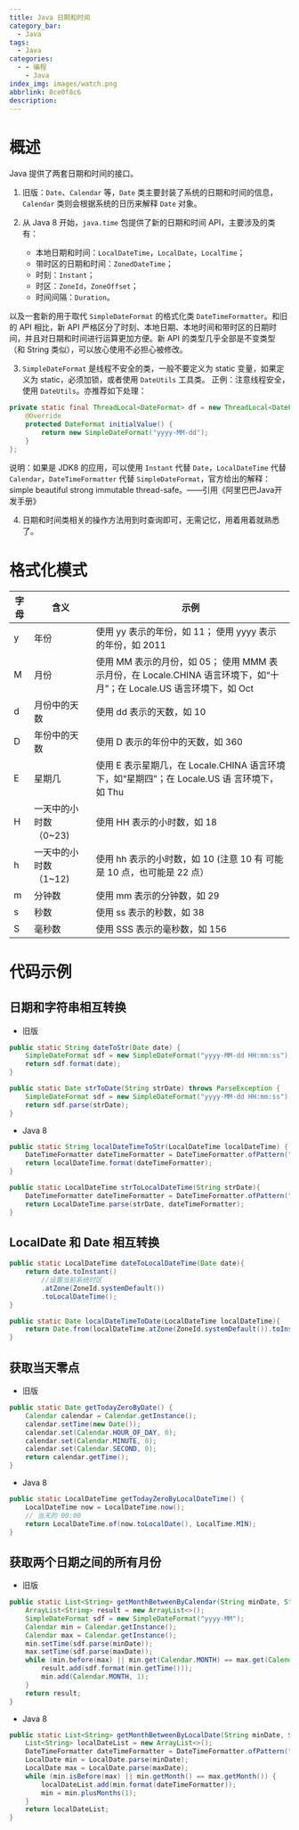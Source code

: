 ```yaml
---
title: Java 日期和时间
category_bar:
  - Java
tags:
  - Java
categories:
  - - 编程
    - Java
index_img: images/watch.png
abbrlink: 8ce0f8c6
description:
---
```

# 概述

Java 提供了两套日期和时间的接口。

1. 旧版：`Date`、`Calendar` 等，`Date` 类主要封装了系统的日期和时间的信息，`Calendar` 类则会根据系统的日历来解释 `Date` 对象。

2. 从 Java 8 开始，`java.time` 包提供了新的日期和时间 API，主要涉及的类有：

    - 本地日期和时间：`LocalDateTime`，`LocalDate`，`LocalTime`；
    - 带时区的日期和时间：`ZonedDateTime`；
    - 时刻：`Instant`；
    - 时区：`ZoneId`，`ZoneOffset`；
    - 时间间隔：`Duration`。


以及一套新的用于取代 `SimpleDateFormat` 的格式化类 `DateTimeFormatter`。和旧的 API 相比，新 API 严格区分了时刻、本地日期、本地时间和带时区的日期时间，并且对日期和时间进行运算更加方便。新 API 的类型几乎全部是不变类型（和 String 类似），可以放心使用不必担心被修改。

3. `SimpleDateFormat` 是线程不安全的类，一般不要定义为 static 变量，如果定义为 static，必须加锁，或者使用 `DateUtils` 工具类。 正例：注意线程安全，使用 `DateUtils`。亦推荐如下处理：
```java
private static final ThreadLocal<DateFormat> df = new ThreadLocal<DateFormat>() {
    @Override
    protected DateFormat initialValue() {
    	return new SimpleDateFormat("yyyy-MM-dd");
    }
};
```
说明：如果是 JDK8 的应用，可以使用 `Instant` 代替 `Date`，`LocalDateTime` 代替 `Calendar`，`DateTimeFormatter` 代替  `SimpleDateFormat`，官方给出的解释：simple beautiful strong immutable thread-safe。——引用《阿里巴巴Java开发手册》

4. 日期和时间类相关的操作方法用到时查询即可，无需记忆，用着用着就熟悉了。

# 格式化模式


| 字母 | 含义                  | 示例                                                         |
| ---- | --------------------- | ------------------------------------------------------------ |
| y    | 年份                  | 使用 yy 表示的年份，如 11； 使用 yyyy 表示的年份，如 2011    |
| M    | 月份                  | 使用 MM 表示的月份，如 05； 使用 MMM 表示月份，在 Locale.CHINA 语言环境下，如“十月”；在 Locale.US 语言环境下，如 Oct |
| d    | 月份中的天数          | 使用 dd 表示的天数，如 10                                    |
| D    | 年份中的天数          | 使用 D 表示的年份中的天数，如 360                            |
| E    | 星期几                | 使用 E 表示星期几，在 Locale.CHINA 语言环境下，如“星期四”；在 Locale.US 语 言环境下，如 Thu |
| H    | 一天中的小时数（0~23) | 使用 HH 表示的小时数，如 18                                  |
| h    | 一天中的小时数（1~12) | 使用 hh 表示的小时数，如 10 (注意 10 有 可能是 10 点，也可能是 22 点） |
| m    | 分钟数                | 使用 mm 表示的分钟数，如 29                                  |
| s    | 秒数                  | 使用 ss 表示的秒数，如 38                                    |
| S    | 毫秒数                | 使用 SSS 表示的毫秒数，如 156                                |

# 代码示例

## 日期和字符串相互转换

- 旧版

```java
public static String dateToStr(Date date) {
    SimpleDateFormat sdf = new SimpleDateFormat("yyyy-MM-dd HH:mm:ss");
    return sdf.format(date);
}
```
```java
public static Date strToDate(String strDate) throws ParseException {
    SimpleDateFormat sdf = new SimpleDateFormat("yyyy-MM-dd HH:mm:ss");
    return sdf.parse(strDate);
}
```

- Java 8

```java
public static String localDateTimeToStr(LocalDateTime localDateTime) {
    DateTimeFormatter dateTimeFormatter = DateTimeFormatter.ofPattern("yyyy-MM-dd HH:mm:ss");
    return localDateTime.format(dateTimeFormatter);
}
```
```java
public static LocalDateTime strToLocalDateTime(String strDate){
    DateTimeFormatter dateTimeFormatter = DateTimeFormatter.ofPattern("yyyy-MM-dd HH:mm:ss");
    return LocalDateTime.parse(strDate, dateTimeFormatter);
}
```


## LocalDate 和 Date 相互转换

```java
public static LocalDateTime dateToLocalDateTime(Date date){
    return date.toInstant()
        //设置当前系统时区
        .atZone(ZoneId.systemDefault())
        .toLocalDateTime();
}

public static Date localDateTimeToDate(LocalDateTime localDateTime){
    return Date.from(localDateTime.atZone(ZoneId.systemDefault()).toInstant());
}
```

## 获取当天零点

- 旧版

```java
public static Date getTodayZeroByDate() {
    Calendar calendar = Calendar.getInstance();
    calendar.setTime(new Date());
    calendar.set(Calendar.HOUR_OF_DAY, 0);
    calendar.set(Calendar.MINUTE, 0);
    calendar.set(Calendar.SECOND, 0);
    return calendar.getTime();
}
```

- Java 8

```java
public static LocalDateTime getTodayZeroByLocalDateTime() {
    LocalDateTime now = LocalDateTime.now();
    // 当天的 00:00
    return LocalDateTime.of(now.toLocalDate(), LocalTime.MIN);
}
```

## 获取两个日期之间的所有月份

- 旧版

```java
public static List<String> getMonthBetweenByCalendar(String minDate, String maxDate) throws ParseException {
    ArrayList<String> result = new ArrayList<>();
    SimpleDateFormat sdf = new SimpleDateFormat("yyyy-MM");
    Calendar min = Calendar.getInstance();
    Calendar max = Calendar.getInstance();
    min.setTime(sdf.parse(minDate));
    max.setTime(sdf.parse(maxDate));
    while (min.before(max) || min.get(Calendar.MONTH) == max.get(Calendar.MONTH)) {
        result.add(sdf.format(min.getTime()));
        min.add(Calendar.MONTH, 1);
    }
    return result;
}
```

- Java 8

```java
public static List<String> getMonthBetweenByLocalDate(String minDate, String maxDate) {
    List<String> localDateList = new ArrayList<>();
    DateTimeFormatter dateTimeFormatter = DateTimeFormatter.ofPattern("yyyy-MM");
    LocalDate min = LocalDate.parse(minDate);
    LocalDate max = LocalDate.parse(maxDate);
    while (min.isBefore(max) || min.getMonth() == max.getMonth()) {
        localDateList.add(min.format(dateTimeFormatter));
        min = min.plusMonths(1);
    }
    return localDateList;
}
```

